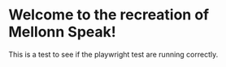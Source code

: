 # Welcome to the recreation of Mellonn Speak!

This is a test to see if the playwright test are running correctly.
